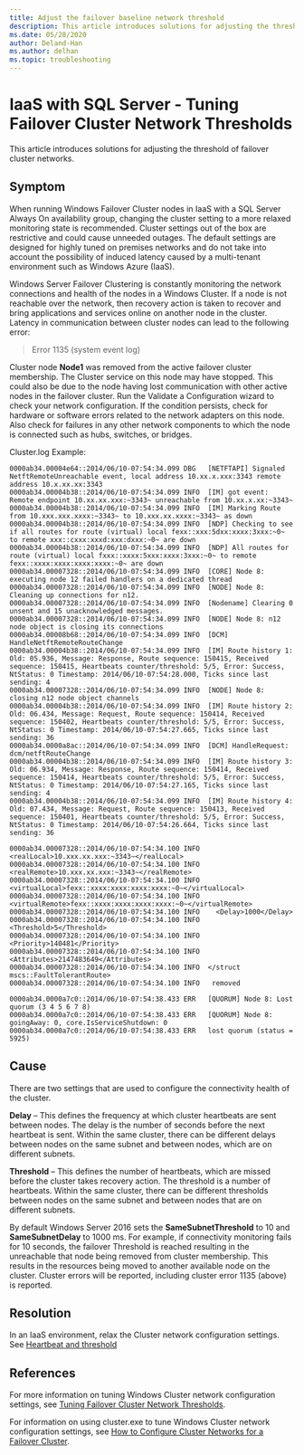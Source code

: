 ```yaml
---
title: Adjust the failover baseline network threshold
description: This article introduces solutions for adjusting the threshold of failover cluster networks.
ms.date: 05/28/2020
author: Deland-Han
ms.author: delhan
ms.topic: troubleshooting
---
```

# IaaS with SQL Server - Tuning Failover Cluster Network Thresholds

This article introduces solutions for adjusting the threshold of failover cluster networks.

## Symptom

When running Windows Failover Cluster nodes in IaaS with a SQL Server Always On availability group, changing the cluster setting to a more relaxed monitoring state is recommended. Cluster settings out of the box are restrictive and could cause unneeded outages. The default settings are designed for highly tuned on premises networks and do not take into account the possibility of induced latency caused by a multi-tenant environment such as Windows Azure (IaaS).

Windows Server Failover Clustering is constantly monitoring the network connections and health of the nodes in a Windows Cluster.  If a node is not reachable over the network, then recovery action is taken to recover and bring applications and services online on another node in the cluster. Latency in communication between cluster nodes can lead to the following error:

> Error 1135 (system event log)

Cluster node **Node1** was removed from the active failover cluster membership. The Cluster service on this node may have stopped. This could also be due to the node having lost communication with other active nodes in the failover cluster. Run the Validate a Configuration wizard to check your network configuration. If the condition persists, check for hardware or software errors related to the network adapters on this node. Also check for failures in any other network components to which the node is connected such as hubs, switches, or bridges.

Cluster.log Example:

```console
0000ab34.00004e64::2014/06/10-07:54:34.099 DBG   [NETFTAPI] Signaled NetftRemoteUnreachable event, local address 10.xx.x.xxx:3343 remote address 10.x.xx.xx:3343
0000ab34.00004b38::2014/06/10-07:54:34.099 INFO  [IM] got event: Remote endpoint 10.xx.xx.xxx:~3343~ unreachable from 10.xx.x.xx:~3343~
0000ab34.00004b38::2014/06/10-07:54:34.099 INFO  [IM] Marking Route from 10.xxx.xxx.xxxx:~3343~ to 10.xxx.xx.xxxx:~3343~ as down
0000ab34.00004b38::2014/06/10-07:54:34.099 INFO  [NDP] Checking to see if all routes for route (virtual) local fexx::xxx:5dxx:xxxx:3xxx:~0~ to remote xxx::cxxx:xxxd:xxx:dxxx:~0~ are down
0000ab34.00004b38::2014/06/10-07:54:34.099 INFO  [NDP] All routes for route (virtual) local fxxx::xxxx:5xxx:xxxx:3xxx:~0~ to remote fexx::xxxx:xxxx:xxxx:xxxx:~0~ are down
0000ab34.00007328::2014/06/10-07:54:34.099 INFO  [CORE] Node 8: executing node 12 failed handlers on a dedicated thread
0000ab34.00007328::2014/06/10-07:54:34.099 INFO  [NODE] Node 8: Cleaning up connections for n12.
0000ab34.00007328::2014/06/10-07:54:34.099 INFO  [Nodename] Clearing 0 unsent and 15 unacknowledged messages.
0000ab34.00007328::2014/06/10-07:54:34.099 INFO  [NODE] Node 8: n12 node object is closing its connections
0000ab34.00008b68::2014/06/10-07:54:34.099 INFO  [DCM] HandleNetftRemoteRouteChange
0000ab34.00004b38::2014/06/10-07:54:34.099 INFO  [IM] Route history 1: Old: 05.936, Message: Response, Route sequence: 150415, Received sequence: 150415, Heartbeats counter/threshold: 5/5, Error: Success, NtStatus: 0 Timestamp: 2014/06/10-07:54:28.000, Ticks since last sending: 4
0000ab34.00007328::2014/06/10-07:54:34.099 INFO  [NODE] Node 8: closing n12 node object channels
0000ab34.00004b38::2014/06/10-07:54:34.099 INFO  [IM] Route history 2: Old: 06.434, Message: Request, Route sequence: 150414, Received sequence: 150402, Heartbeats counter/threshold: 5/5, Error: Success, NtStatus: 0 Timestamp: 2014/06/10-07:54:27.665, Ticks since last sending: 36
0000ab34.0000a8ac::2014/06/10-07:54:34.099 INFO  [DCM] HandleRequest: dcm/netftRouteChange
0000ab34.00004b38::2014/06/10-07:54:34.099 INFO  [IM] Route history 3: Old: 06.934, Message: Response, Route sequence: 150414, Received sequence: 150414, Heartbeats counter/threshold: 5/5, Error: Success, NtStatus: 0 Timestamp: 2014/06/10-07:54:27.165, Ticks since last sending: 4
0000ab34.00004b38::2014/06/10-07:54:34.099 INFO  [IM] Route history 4: Old: 07.434, Message: Request, Route sequence: 150413, Received sequence: 150401, Heartbeats counter/threshold: 5/5, Error: Success, NtStatus: 0 Timestamp: 2014/06/10-07:54:26.664, Ticks since last sending: 36
```

```console
0000ab34.00007328::2014/06/10-07:54:34.100 INFO    <realLocal>10.xxx.xx.xxx:~3343~</realLocal>
0000ab34.00007328::2014/06/10-07:54:34.100 INFO    <realRemote>10.xxx.xx.xxx:~3343~</realRemote>
0000ab34.00007328::2014/06/10-07:54:34.100 INFO    <virtualLocal>fexx::xxxx:xxxx:xxxx:xxxx:~0~</virtualLocal>
0000ab34.00007328::2014/06/10-07:54:34.100 INFO    <virtualRemote>fexx::xxxx:xxxx:xxxx:xxxx:~0~</virtualRemote>
0000ab34.00007328::2014/06/10-07:54:34.100 INFO    <Delay>1000</Delay>
0000ab34.00007328::2014/06/10-07:54:34.100 INFO    <Threshold>5</Threshold>
0000ab34.00007328::2014/06/10-07:54:34.100 INFO    <Priority>140481</Priority>
0000ab34.00007328::2014/06/10-07:54:34.100 INFO    <Attributes>2147483649</Attributes>
0000ab34.00007328::2014/06/10-07:54:34.100 INFO  </struct mscs::FaultTolerantRoute>
0000ab34.00007328::2014/06/10-07:54:34.100 INFO   removed
```

```console
0000ab34.0000a7c0::2014/06/10-07:54:38.433 ERR   [QUORUM] Node 8: Lost quorum (3 4 5 6 7 8)
0000ab34.0000a7c0::2014/06/10-07:54:38.433 ERR   [QUORUM] Node 8: goingAway: 0, core.IsServiceShutdown: 0
0000ab34.0000a7c0::2014/06/10-07:54:38.433 ERR   lost quorum (status = 5925)
```

## Cause

There are two settings that are used to configure the connectivity health of the cluster.

**Delay** – This defines the frequency at which cluster heartbeats are sent between nodes.  The delay is the number of seconds before the next heartbeat is sent.  Within the same cluster, there can be different delays between nodes on the same subnet and between nodes, which are on different subnets.

**Threshold** – This defines the number of heartbeats, which are missed before the cluster takes recovery action.  The threshold is a number of heartbeats.  Within the same cluster, there can be different thresholds between nodes on the same subnet and between nodes that are on different subnets.

By default Windows Server 2016 sets the **SameSubnetThreshold** to 10 and **SameSubnetDelay** to 1000 ms. For example, if connectivity monitoring fails for 10 seconds, the failover Threshold is reached resulting in the unreachable that node being removed from cluster membership. This results in the resources being moved to another available node on the cluster. Cluster errors will be reported, including cluster error 1135 (above) is reported.

## Resolution

In an IaaS environment, relax the Cluster network configuration settings. See [Heartbeat and threshold](/azure/azure-sql/virtual-machines/windows/hadr-cluster-best-practices#heartbeat-and-threshold)

## References

For more information on tuning Windows Cluster network configuration settings, see
[Tuning Failover Cluster Network Thresholds](https://techcommunity.microsoft.com/t5/failover-clustering/tuning-failover-cluster-network-thresholds/ba-p/371834).

For information on using cluster.exe to tune Windows Cluster network configuration settings, see
[How to Configure Cluster Networks for a Failover Cluster](/previous-versions/office/exchange-server-2007/bb690953(v=exchg.80)?redirectedfrom=MSDN).
